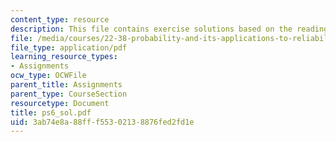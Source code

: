 ```yaml
---
content_type: resource
description: This file contains exercise solutions based on the readings assignment.
file: /media/courses/22-38-probability-and-its-applications-to-reliability-quality-control-and-risk-assessment-fall-2005/3ab74e8a88fff55302138876fed2fd1e_ps6_sol.pdf
file_type: application/pdf
learning_resource_types:
- Assignments
ocw_type: OCWFile
parent_title: Assignments
parent_type: CourseSection
resourcetype: Document
title: ps6_sol.pdf
uid: 3ab74e8a-88ff-f553-0213-8876fed2fd1e
---
```

